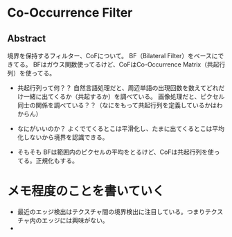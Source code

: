 # Co-Occurrence Filter

## Abstract
境界を保持するフィルター、CoFについて。
BF（Bilateral Filter）をベースにできてる。
BFはガウス関数使ってるけど、CoFはCo-Occurrence Matrix（共起行列）を使ってる。

- 共起行列って何？？
自然言語処理だと、周辺単語の出現回数を数えてどれだけ一緒に出てくるか（共起するか）を調べている。
画像処理だと、ピクセル同士の関係を調べている？？（なにをもって共起行列を定義しているかはわからん）

- なにがいいのか？
よくでてくるとこは平滑化し、たまに出てくるとこは平均化しないから境界を認識できる。

- そもそも
BFは範囲内のピクセルの平均をとるけど、CoFは共起行列を使ってる。正規化もする。
# メモ程度のことを書いていく
- 最近のエッジ検出はテクスチャ間の境界検出に注目している。つまりテクスチャ内のエッジには興味がない。
- 